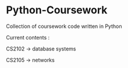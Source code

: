 # Python-Coursework
Collection of coursework code written in Python

Current contents :

CS2102 -> database systems

CS2105 -> networks

